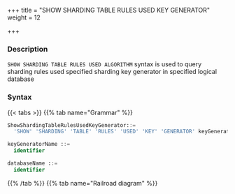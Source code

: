 +++
title = "SHOW SHARDING TABLE RULES USED KEY GENERATOR"
weight = 12

+++

### Description

`SHOW SHARDING TABLE RULES USED ALGORITHM` syntax is used to query sharding rules used specified sharding key generator in specified logical database

### Syntax

{{< tabs >}}
{{% tab name="Grammar" %}}
```sql
ShowShardingTableRulesUsedKeyGenerator::=
  'SHOW' 'SHARDING' 'TABLE' 'RULES' 'USED' 'KEY' 'GENERATOR' keyGeneratorName ('FROM' databaseName)?

keyGeneratorName ::=
  identifier

databaseName ::=
  identifier
```
{{% /tab %}}
{{% tab name="Railroad diagram" %}}
<iframe frameborder="0" name="diagram" id="diagram" width="100%" height="100%"></iframe>
{{% /tab %}}
{{< /tabs >}}

### Supplement

- When databaseName is not specified, the default is the currently used DATABASE. If DATABASE is not used, No database selected will be prompted.

### Return value description

| Columns     | Descriptions       |
| ------------| -------------------|
| type        | Sharding rule type |
| name        | Sharding rule name |

### Example

- Query sharding table rules for the specified sharding key generator in spicified logical database

```sql
SHOW SHARDING TABLE RULES USED KEY GENERATOR snowflake_key_generator FROM sharding_db;
```

```sql
mysql> SHOW SHARDING TABLE RULES USED KEY GENERATOR snowflake_key_generator FROM sharding_db;
+-------+--------------+
| type  | name         |
+-------+--------------+
| table | t_order_item |
+-------+--------------+
1 row in set (0.00 sec)
```

- Query sharding table rules for specified sharding key generator in the current logical database

```sql
SHOW SHARDING TABLE RULES USED KEY GENERATOR snowflake_key_generator;
```

```sql
mysql> SHOW SHARDING TABLE RULES USED KEY GENERATOR snowflake_key_generator;
+-------+--------------+
| type  | name         |
+-------+--------------+
| table | t_order_item |
+-------+--------------+
1 row in set (0.01 sec)
```

### Reserved word

`SHOW`, `SHARDING`, `TABLE`, `USED`, `KEY`, `GENERATOR`, `FROM`

### Related links

- [Reserved word](/en/user-manual/shardingsphere-proxy/distsql/syntax/reserved-word/)
